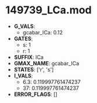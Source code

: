 # 149739_LCa.mod

- **G_VALS**:
  - gcabar_ICa: 0.12
- **GATES**:
  - s: 1
  - r: 1
- **SUFFIX**: ICa
- **GMAX_NAME**: gcabar_ICa
- **STATES**: ['r', 's']
- **I_VALS**:
  - 6.3: 0.119997761474237
  - 37: 0.119997761474237
- **ERROR_FLAGS**: []
